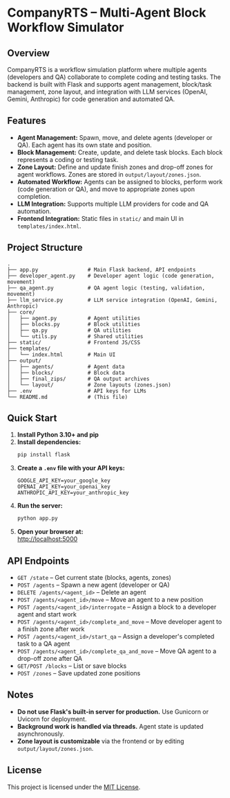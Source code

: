 # CompanyRTS – Multi-Agent Block Workflow Simulator

## Overview

CompanyRTS is a workflow simulation platform where multiple agents (developers and QA) collaborate to complete coding and testing tasks. The backend is built with Flask and supports agent management, block/task management, zone layout, and integration with LLM services (OpenAI, Gemini, Anthropic) for code generation and automated QA.

## Features

- **Agent Management:** Spawn, move, and delete agents (developer or QA). Each agent has its own state and position.
- **Block Management:** Create, update, and delete task blocks. Each block represents a coding or testing task.
- **Zone Layout:** Define and update finish zones and drop-off zones for agent workflows. Zones are stored in `output/layout/zones.json`.
- **Automated Workflow:** Agents can be assigned to blocks, perform work (code generation or QA), and move to appropriate zones upon completion.
- **LLM Integration:** Supports multiple LLM providers for code and QA automation.
- **Frontend Integration:** Static files in `static/` and main UI in `templates/index.html`.

## Project Structure

```
.
├── app.py                # Main Flask backend, API endpoints
├── developer_agent.py    # Developer agent logic (code generation, movement)
├── qa_agent.py           # QA agent logic (testing, validation, movement)
├── llm_service.py        # LLM service integration (OpenAI, Gemini, Anthropic)
├── core/
│   ├── agent.py          # Agent utilities
│   ├── blocks.py         # Block utilities
│   ├── qa.py             # QA utilities
│   └── utils.py          # Shared utilities
├── static/               # Frontend JS/CSS
├── templates/
│   └── index.html        # Main UI
├── output/
│   ├── agents/           # Agent data
│   ├── blocks/           # Block data
│   ├── final_zips/       # QA output archives
│   └── layout/           # Zone layouts (zones.json)
├── .env                  # API keys for LLMs
└── README.md             # (This file)
```

## Quick Start

1. **Install Python 3.10+ and pip**
2. **Install dependencies:**
   ```bash
   pip install flask
   ```
3. **Create a `.env` file with your API keys:**
   ```
   GOOGLE_API_KEY=your_google_key
   OPENAI_API_KEY=your_openai_key
   ANTHROPIC_API_KEY=your_anthropic_key
   ```
4. **Run the server:**
   ```bash
   python app.py
   ```
5. **Open your browser at:**  
   [http://localhost:5000](http://localhost:5000)

## API Endpoints

- `GET /state` – Get current state (blocks, agents, zones)
- `POST /agents` – Spawn a new agent (developer or QA)
- `DELETE /agents/<agent_id>` – Delete an agent
- `POST /agents/<agent_id>/move` – Move an agent to a new position
- `POST /agents/<agent_id>/interrogate` – Assign a block to a developer agent and start work
- `POST /agents/<agent_id>/complete_and_move` – Move developer agent to a finish zone after work
- `POST /agents/<agent_id>/start_qa` – Assign a developer's completed task to a QA agent
- `POST /agents/<agent_id>/complete_qa_and_move` – Move QA agent to a drop-off zone after QA
- `GET/POST /blocks` – List or save blocks
- `POST /zones` – Save updated zone positions

## Notes

- **Do not use Flask's built-in server for production.** Use Gunicorn or Uvicorn for deployment.
- **Background work is handled via threads.** Agent state is updated asynchronously.
- **Zone layout is customizable** via the frontend or by editing `output/layout/zones.json`.

## License

This project is licensed under the [MIT License](LICENSE).
